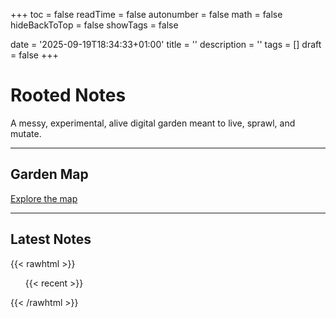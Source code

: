 +++
toc = false
readTime = false
autonumber = false
math = false
hideBackToTop = false
showTags = false

date = '2025-09-19T18:34:33+01:00'
title = ''
description = ''
tags = []
draft = false
+++

# Rooted Notes

A messy, experimental, alive digital garden meant to live, sprawl, and mutate.

---

## Garden Map
[Explore the map](garden-map/)

---

## Latest Notes
{{< rawhtml >}}
<ul>
  {{< recent >}}
</ul>
{{< /rawhtml >}}

